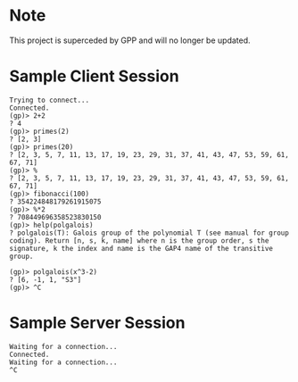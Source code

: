 Note
=====

This project is superceded by GPP and will no longer be updated.

Sample Client Session
======================
```
Trying to connect...
Connected.
(gp)> 2+2
? 4
(gp)> primes(2)
? [2, 3]
(gp)> primes(20)
? [2, 3, 5, 7, 11, 13, 17, 19, 23, 29, 31, 37, 41, 43, 47, 53, 59, 61, 67, 71]
(gp)> %
? [2, 3, 5, 7, 11, 13, 17, 19, 23, 29, 31, 37, 41, 43, 47, 53, 59, 61, 67, 71]
(gp)> fibonacci(100)
? 354224848179261915075
(gp)> %*2
? 708449696358523830150
(gp)> help(polgalois)
? polgalois(T): Galois group of the polynomial T (see manual for group coding). Return [n, s, k, name] where n is the group order, s the signature, k the index and name is the GAP4 name of the transitive group.

(gp)> polgalois(x^3-2)
? [6, -1, 1, "S3"]
(gp)> ^C
```

Sample Server Session
=====================
```
Waiting for a connection...
Connected.
Waiting for a connection...
^C
```
